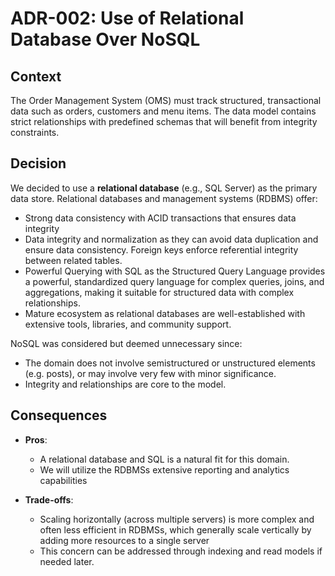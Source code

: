 # ADR-002: Use of Relational Database Over NoSQL

## Context
The Order Management System (OMS) must track structured, transactional data such as orders, customers and menu items. The data model contains strict relationships with predefined schemas that will benefit from integrity constraints. 

## Decision
We decided to use a **relational database** (e.g., SQL Server) as the primary data store. Relational databases and management systems (RDBMS) offer:
- Strong data consistency with ACID transactions that ensures data integrity
- Data integrity and normalization as they can avoid data duplication and ensure data consistency. Foreign keys enforce referential integrity between related tables.
- Powerful Querying with SQL as the Structured Query Language provides a powerful, standardized query language for complex queries, joins, and aggregations, making it suitable for structured data with complex relationships.
- Mature ecosystem as relational databases are well-established with extensive tools, libraries, and community support. 

NoSQL was considered but deemed unnecessary since:
- The domain does not involve semistructured or unstructured elements (e.g. posts), or may involve very few with minor significance.
- Integrity and relationships are core to the model.

## Consequences
- **Pros**:
  - A relational database and SQL is a natural fit for this domain.
  - We will utilize the RDBMSs extensive reporting and analytics capabilities

- **Trade-offs**:
  - Scaling horizontally (across multiple servers) is more complex and often less efficient in RDBMSs, which generally scale vertically by adding more resources to a single server
  - This concern can be addressed through indexing and read models if needed later.